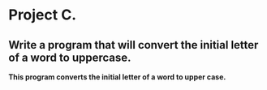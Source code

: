 # Project C.
## Write a program that will convert the initial letter of a word to uppercase.
**This program converts the initial letter of a word to upper case.**